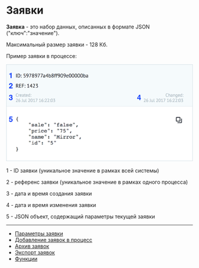 # Заявки 

**Заявка** - это набор данных, описанных в формате JSON ("ключ":"значение").

Максимальный размер заявки - 128 Кб.

Пример заявки в процессе:
  
![img](../img/tasks/task_structure.png)
  
1 - ID заявки (уникальное значение в рамках всей системы)

2 - референс заявки (уникальное значение в рамках одного процесса)

3 - дата и время создания заявки

4 - дата и время изменения заявки

5 - JSON объект, содержащий параметры текущей заявки
  
-----
  
* [Параметры заявки](task_parameters.md)
* [Добавление заявок в процесс](adding_tasks.md)
* [Архив заявок](task_archive.md)
* [Экспорт заявок](export_to_csv.md)
* [Функции](ru/interface/functions/README.md)
